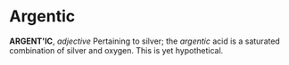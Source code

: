 # Argentic

**ARGENT'IC**, _adjective_ Pertaining to silver; the _argentic_ acid is a saturated combination of silver and oxygen. This is yet hypothetical.